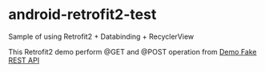 # android-retrofit2-test
Sample of using Retrofit2 + Databinding + RecyclerView    
  
  This Retrofit2 demo perform @GET and @POST operation from [Demo Fake REST API](https://my-json-server.typicode.com/)
